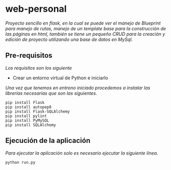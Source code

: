 # web-personal

_Proyecto sencillo en flask, en la cual se puede ver el manejo de Blueprint para manejo de rutas, manejo de un template base para la construcción de las páginas en html, también se tiene un pequeño CRUD para la creación y edición de proyecto utilizando una base de datos en MySql._

## Pre-requisitos

_Los requisitos son los siguiente_
* Crear un entorno virtual de Python e iniciarlo

_Una vez que tenemos en entrono iniciado procedemos a instalar las librerías necesarias que son las siguientes._
```
pip install Flask
pip install autopep8
pip install Flask-SQLAlchemy
pip install pylint
pip install PyMySQL
pip install SQLAlchemy
```

## Ejecución de la aplicación

_Para ejecutar la aplicación solo es necesario ejecutar la siguiente línea._

```
python run.py
```